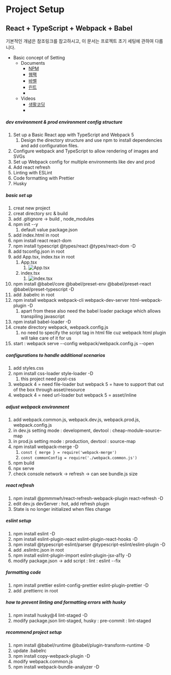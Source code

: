 Project Setup
=============

React + TypeScript + Webpack + Babel
------------------------------------

기본적인 개념은 참조링크를 참고하시고, 이 문서는 프로젝트 초기 세팅에 관하여 다룹니다.

* Basic concept of Setting
    * Documents
        * [NPM](https://jeonghwan-kim.github.io/series/2019/12/09/frontend-dev-env-npm.html)
        * [웹팩](https://jeonghwan-kim.github.io/series/2019/12/10/frontend-dev-env-webpack-basic.html)
        * [바벨](https://jeonghwan-kim.github.io/series/2019/12/22/frontend-dev-env-babel.html)
        * [린트](https://jeonghwan-kim.github.io/series/2019/12/30/frontend-dev-env-lint.html)
        *
    * Videos
        * [생활코딩](https://www.youtube.com/watch?v=cp_MeXO2fLg&list=PLuHgQVnccGMChcT9IKopFDoAIoTA-03DA)
        *

##### dev environment & prod environment config structure

1. Set up a Basic React app with TypeScript and Webpack 5
   1. Design the directory structure and use npm to install dependencies and add
      configuration files.
2. Configure webpack and TypeScript to allow rendering of images and SVGs
3. Set up Webpack config for multiple environments like dev and prod
4. Add react refresh
5. Linting with ESLint
6. Code formatting with Prettier
7. Husky

##### basic set up

1. creat new project
2. creat directory src & build
3. add .gitignore -> build , node_modules
4. npm init --y
   1. default value package.json
5. add index.html in root
6. npm install react react-dom
7. npm install typescript @types/react @types/react-dom -D
8. add tsconfig.json in root
9. add App.tsx, index.tsx in root
   1. App.tsx
      1. ![App.tsx](..%2F..%2F..%2F..%2Fvar%2Ffolders%2F_6%2F6m3nbswd29g8q2jtq1_jvpj00000gn%2FT%2FTemporaryItems%2FNSIRD_screencaptureui_j6Uz2k%2F%EC%8A%A4%ED%81%AC%EB%A6%B0%EC%83%B7%202022-12-14%20%EC%98%A4%ED%9B%84%2011.41.16.png)
   2. index.tsx
      1. ![index.tsx](..%2F..%2F..%2F..%2Fvar%2Ffolders%2F_6%2F6m3nbswd29g8q2jtq1_jvpj00000gn%2FT%2FTemporaryItems%2FNSIRD_screencaptureui_dNou75%2F%EC%8A%A4%ED%81%AC%EB%A6%B0%EC%83%B7%202022-12-14%20%EC%98%A4%ED%9B%84%2011.41.56.png)
10. npm install @babel/core @babel/preset-env @babel/preset-react @babel/preset-typescript -D
11. add .babelrc in root
12. npm install webpack webpack-cli webpack-dev-server html-webpack-plugin -D
    1. apart from these also need the babel loader package which allows 
       transpiling javascript
13. npm install babel-loader -D
14. create directory webpack, webpack.config.js
    1. no need to specify the script tag in html file cuz webpack html 
       plugin will take care of it for us 
15. start : webpack serve --config webpack/webpack.config.js --open

##### configurations to handle additional scenarios

1. add styles.css
2. npm install css-loader style-loader -D
   1. this project need post-css
3. webpack 4 = need file-loader but webpack 5 = have to support that out of 
   the box through asset/resource
4. webpack 4 = need url-loader but webpack 5 = asset/inline

##### adjust webpack environment

1. add webpack.common.js, webpack.dev.js, webpack.prod.js, webpack.config.js
2. in dev.js setting mode : development, devtool : cheap-module-source-map
3. in prod.js setting mode : production, devtool : source-map
4. npm install webpack-merge -D
   1. `const { merge } = require('webpack-merge')`
   2. `const commonConfig = require('./webpack.common.js')`
5. npm build 
6. npx serve
7. check console network -> refresh -> can see bundle.js size

##### react refresh

1. npm install @pmmmwh/react-refresh-webpack-plugin react-refresh -D
2. edit dev.js devServer : hot, add refresh plugin
3. State is no longer initialized when files change

##### eslint setup

1. npm install eslint -D
2. npm install eslint-plugin-react eslint-plugin-react-hooks -D
3. npm install @typescript-eslint/parser @typescript-eslint/eslint-plugin -D
4. add .eslintrc.json in root
5. npm install eslint-plugin-import eslint-plugin-jsx-a11y -D
6. modify package.json -> add script : lint : eslint --fix

##### formatting code

1. npm install prettier eslint-config-prettier eslint-plugin-prettier -D
2. add .prettierrc in root

##### how to prevent linting and formatting errors with husky

1. npm install husky@4 lint-staged -D
2. modify package.json lint-staged, husky : pre-commit : lint-staged

##### recommend project setup

1. npm install @babel/runtime @babel/plugin-transform-runtime -D
2. update .babelrc
3. npm install copy-webpack-plugin -D
4. modify webpack.common.js
5. npm install webpack-bundle-analyzer -D


























